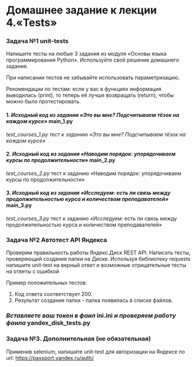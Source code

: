 # Домашнее задание к лекции 4.«Tests»
### Задача №1 unit-tests
Напишите тесты на любые 3 задания из модуля «Основы языка программирования Python». Используйте своё решение домашнего задания.

При написании тестов не забывайте использовать параметризацию.

Рекомендации по тестам: если у вас в функциях информация выводилась (print), то теперь её лучше возвращать (return), чтобы можно было протестировать.

#### 1. *Исходный код из задания «Это вы мне? Подсчитываем тёзок на каждом курсе»* main_1.py
*test_courses_1.py тест к заданию «Это вы мне? Подсчитываем тёзок на каждом курсе»* 
#### 2. *Исходный код из задания «Наводим порядок: упорядочиваем курсы по продолжительности»* main_2.py
*test_courses_2.py* тест к заданию «Наводим порядок: упорядочиваем курсы по продолжительности»
#### 3. *Исходный код из задания «Исследуем: есть ли связь между продолжительностью курса и количеством преподавателей»* main_3.py
*test_courses_3.py* тест к заданию «Исследуем: есть ли связь между продолжительностью курса и количеством преподавателей»

### Задача №2 Автотест API Яндекса
Проверим правильность работы Яндекс.Диск REST API. Написать тесты, проверяющий создание папки на Диске.
Используя библиотеку requests напишите unit-test на верный ответ и возможные отрицательные тесты на ответы с ошибкой

Пример положительных тестов:

1. Код ответа соответствует 200.
2. Результат создания папки - папка появилась в списке файлов.

### *Вставляете ваш токен в фаил* ini.ini *и проверяем работу фаила* yandex_disk_tests.py

### Задача №3. Дополнительная (не обязательная)
Применив selenium, напишите unit-test для авторизации на Яндексе по url: https://passport.yandex.ru/auth/
